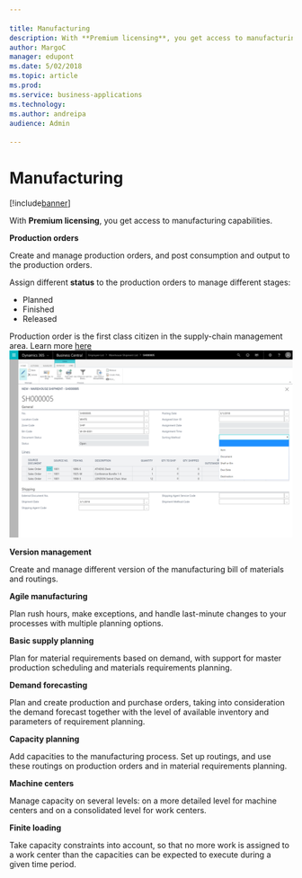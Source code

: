 ```yaml
---

title: Manufacturing
description: With **Premium licensing**, you get access to manufacturing capabilities.
author: MargoC
manager: edupont
ms.date: 5/02/2018
ms.topic: article
ms.prod: 
ms.service: business-applications
ms.technology: 
ms.author: andreipa
audience: Admin

---
```

#  Manufacturing




[!include[banner](../../../includes/banner.md)]

With **Premium licensing**, you get access to manufacturing capabilities.

**Production orders**

Create and manage production orders, and post consumption and output to the
production orders.

<!-- start lab -->
Assign different  **status** to the production orders to manage different stages:
- Planned
- Finished
- Released

Production order is the first class citizen in the supply-chain management area. Learn more [here](supply-chain-management.md)
![supply chain management](media/supply-chain-management-1.png)
<!-- stop lab -->

**Version management**

Create and manage different version of the manufacturing bill of materials and
routings.

**Agile manufacturing**

Plan rush hours, make exceptions, and handle last-minute changes to your
processes with multiple planning options.

**Basic supply planning**

Plan for material requirements based on demand, with support for master
production scheduling and materials requirements planning.

**Demand forecasting**

Plan and create production and purchase orders, taking into consideration the
demand forecast together with the level of available inventory and parameters of
requirement planning.

**Capacity planning**

Add capacities to the manufacturing process. Set up routings, and use these
routings on production orders and in material requirements planning.

**Machine centers**

Manage capacity on several levels: on a more detailed level for machine centers
and on a consolidated level for work centers.

**Finite loading**

Take capacity constraints into account, so that no more work is assigned to a
work center than the capacities can be expected to execute during a given time
period.
